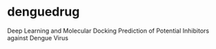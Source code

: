 # denguedrug
Deep Learning and Molecular Docking Prediction of Potential Inhibitors against Dengue Virus
